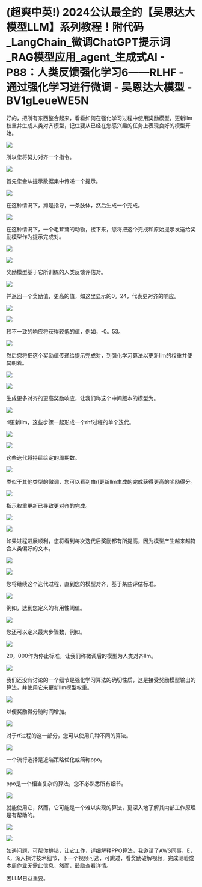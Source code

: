 # (超爽中英!) 2024公认最全的【吴恩达大模型LLM】系列教程！附代码_LangChain_微调ChatGPT提示词_RAG模型应用_agent_生成式AI - P88：人类反馈强化学习6——RLHF - 通过强化学习进行微调 - 吴恩达大模型 - BV1gLeueWE5N

好的，把所有东西整合起来，看看如何在强化学习过程中使用奖励模型，更新llm权重并生成人类对齐模型，记住要从已经在您感兴趣的任务上表现良好的模型开始。



![](img/efa7eb5b30f5474d60093f936f064f53_1.png)

所以您将努力对齐一个指令。

![](img/efa7eb5b30f5474d60093f936f064f53_3.png)

首先您会从提示数据集中传递一个提示。

![](img/efa7eb5b30f5474d60093f936f064f53_5.png)

在这种情况下，狗是指导，一条肢体，然后生成一个完成。

![](img/efa7eb5b30f5474d60093f936f064f53_7.png)

在这种情况下，一个毛茸茸的动物，接下来，您将把这个完成和原始提示发送给奖励模型作为提示完成对。

![](img/efa7eb5b30f5474d60093f936f064f53_9.png)

![](img/efa7eb5b30f5474d60093f936f064f53_10.png)

奖励模型基于它所训练的人类反馈评估对。

![](img/efa7eb5b30f5474d60093f936f064f53_12.png)

并返回一个奖励值，更高的值，如这里显示的0。24，代表更对齐的响应。

![](img/efa7eb5b30f5474d60093f936f064f53_14.png)

![](img/efa7eb5b30f5474d60093f936f064f53_15.png)

较不一致的响应将获得较低的值，例如，-0。53。

![](img/efa7eb5b30f5474d60093f936f064f53_17.png)

然后您将把这个奖励值传递给提示完成对，到强化学习算法以更新llm的权重并使其朝着。

![](img/efa7eb5b30f5474d60093f936f064f53_19.png)

![](img/efa7eb5b30f5474d60093f936f064f53_20.png)

生成更多对齐的更高奖励响应，让我们称这个中间版本的模型为。

![](img/efa7eb5b30f5474d60093f936f064f53_22.png)

rl更新llm，这些步骤一起形成一个rhf过程的单个迭代。

![](img/efa7eb5b30f5474d60093f936f064f53_24.png)

![](img/efa7eb5b30f5474d60093f936f064f53_25.png)

这些迭代将持续给定的周期数。

![](img/efa7eb5b30f5474d60093f936f064f53_27.png)

类似于其他类型的微调，您可以看到由rl更新llm生成的完成获得更高的奖励得分。

![](img/efa7eb5b30f5474d60093f936f064f53_29.png)

指示权重更新已导致更对齐的完成。

![](img/efa7eb5b30f5474d60093f936f064f53_31.png)

![](img/efa7eb5b30f5474d60093f936f064f53_32.png)

如果过程进展顺利，您将看到每次迭代后奖励都有所提高，因为模型产生越来越符合人类偏好的文本。

![](img/efa7eb5b30f5474d60093f936f064f53_34.png)

![](img/efa7eb5b30f5474d60093f936f064f53_35.png)

您将继续这个迭代过程，直到您的模型对齐，基于某些评估标准。

![](img/efa7eb5b30f5474d60093f936f064f53_37.png)

例如，达到您定义的有用性阈值。

![](img/efa7eb5b30f5474d60093f936f064f53_39.png)

您还可以定义最大步骤数，例如。

![](img/efa7eb5b30f5474d60093f936f064f53_41.png)

20，000作为停止标准，让我们称微调后的模型为人类对齐llm。

![](img/efa7eb5b30f5474d60093f936f064f53_43.png)

我们还没有讨论的一个细节是强化学习算法的确切性质，这是接受奖励模型输出的算法，并使用它来更新llm模型权重。



![](img/efa7eb5b30f5474d60093f936f064f53_45.png)

以便奖励得分随时间增加。

![](img/efa7eb5b30f5474d60093f936f064f53_47.png)

对于rf过程的这一部分，您可以使用几种不同的算法。

![](img/efa7eb5b30f5474d60093f936f064f53_49.png)

一个流行选择是近端策略优化或简称ppo。

![](img/efa7eb5b30f5474d60093f936f064f53_51.png)

ppo是一个相当复杂的算法，您不必熟悉所有细节。

![](img/efa7eb5b30f5474d60093f936f064f53_53.png)

就能使用它，然而，它可能是一个难以实现的算法，更深入地了解其内部工作原理是有帮助的。

![](img/efa7eb5b30f5474d60093f936f064f53_55.png)

![](img/efa7eb5b30f5474d60093f936f064f53_56.png)

如遇问题，可帮你排错，让它工作，详细解释PPO算法，我邀请了AWS同事，E，K，深入探讨技术细节，下一个视频可选，可跳过，看奖励破解视频，完成测验或本周作业无需此信息，然而，鼓励查看详情。

因LLM日益重要。